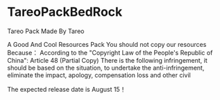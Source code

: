 # TareoPackBedRock
Tareo Pack
Made By Tareo

A Good And Cool Resources Pack
You should not copy our resources
Because：
According to the "Copyright Law of the People's Republic of China": Article 48 (Partial Copy) There is the following infringement, it should be based on the situation, to undertake the anti-infringement, eliminate the impact, apology, compensation loss and other civil

The expected release date is August 15！
